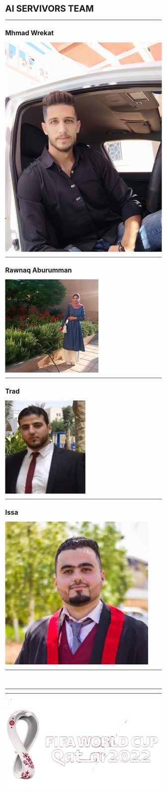 # AI SERVIVORS TEAM 

---
## Mhmad Wrekat
![wrekat](wrekat.jpg)

---
## Rawnaq Aburumman
![Rawnaq Aburumman](rawnaq.png)

---
## Trad
![Trad](trad.jpg)

---
## Issa
![Issa](issa.jpg)

---
## 
![]()

---
<!--
https://raw.githubusercontent.com/broeneatsdinner/fifa-worldcup-JSON/master/data/world-cup-2018.json
-->
---
![Logo](logo.png)